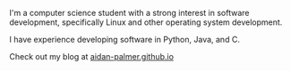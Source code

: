 I'm a computer science student with a strong interest in software development, specifically Linux and other operating system development.

I have experience developing software in Python, Java, and C.

Check out my blog at [aidan-palmer.github.io](https://aidan-palmer.github.io/)


